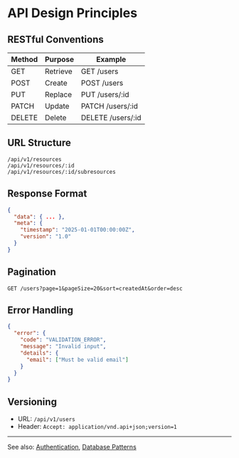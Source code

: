 # API Design Principles

## RESTful Conventions

| Method | Purpose | Example |
|--------|---------|---------|
| GET | Retrieve | GET /users |
| POST | Create | POST /users |
| PUT | Replace | PUT /users/:id |
| PATCH | Update | PATCH /users/:id |
| DELETE | Delete | DELETE /users/:id |

## URL Structure

```
/api/v1/resources
/api/v1/resources/:id
/api/v1/resources/:id/subresources
```

## Response Format

```json
{
  "data": { ... },
  "meta": {
    "timestamp": "2025-01-01T00:00:00Z",
    "version": "1.0"
  }
}
```

## Pagination

```
GET /users?page=1&pageSize=20&sort=createdAt&order=desc
```

## Error Handling

```json
{
  "error": {
    "code": "VALIDATION_ERROR",
    "message": "Invalid input",
    "details": {
      "email": ["Must be valid email"]
    }
  }
}
```

## Versioning

- URL: `/api/v1/users`
- Header: `Accept: application/vnd.api+json;version=1`

---

See also: [Authentication](./authentication.md), [Database Patterns](./database-patterns.md)
